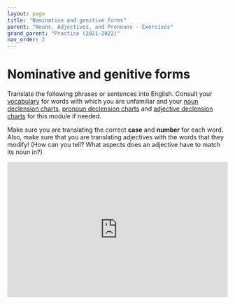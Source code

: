 ```yaml
---
layout: page
title: "Nominative and genitive forms"
parent: "Nouns, Adjectives, and Pronouns - Exercises"
grand_parent: "Practice (2021-2022)"
nav_order: 2
---
```



# Nominative and genitive forms


Translate the following phrases or sentences into English. Consult your [vocabulary](#) for words with which you are unfamiliar and your [noun declension charts](../../reference/nouns-paradigms/), [pronoun declension charts](../../reference/pronouns-paradigms/) and [adjective declension charts](../../reference/adjectives-paradigms/) for this module if needed.

Make sure you are translating the correct **case** and **number** for each word. Also, make sure that you are translating adjectives with the words that they modify! (How can you tell? What aspects does an adjective have to match its noun in?)


<iframe width="100%" height="309" frameborder="0"
  src="https://observablehq.com/embed/@l3/practice-with-nominative-and-genitive?cell=viewof+q&cell=question&cell=answer1&cell=viewof+showAnswer&cell=css"></iframe>
